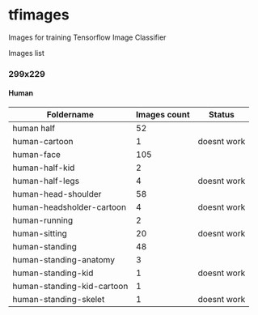# tfimages
Images for training Tensorflow Image Classifier

Images list

### 299x229

#### Human

| Foldername  | Images count | Status |
| ------------- | ------------- | ---- |
| human half                                               | 52   | |
| human-cartoon                                            | 1    | doesnt work |
| human-face                                               | 105  | |
| human-half-kid                                           | 2    | |
| human-half-legs                                          | 4    | doesnt work |
| human-head-shoulder                                      | 58   | |
| human-headsholder-cartoon                                | 4    | doesnt work |
| human-running                                            | 2    |      |
| human-sitting                                            | 20   | doesnt work |
| human-standing                                           | 48   |     |
| human-standing-anatomy                                   | 3    |    |
| human-standing-kid                                       | 1    | doesnt work |
| human-standing-kid-cartoon                               | 1    |    |
| human-standing-skelet                                    | 1    | doesnt work |
